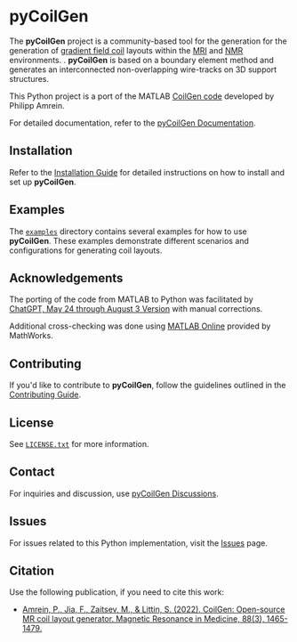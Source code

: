 # pyCoilGen

The **pyCoilGen** project is a community-based tool for the generation for the generation of [gradient field coil](https://mriquestions.com/gradient-coils.html) layouts within the
[MRI](https://en.wikipedia.org/wiki/Magnetic_resonance_imaging) and [NMR](https://en.wikipedia.org/wiki/Nuclear_magnetic_resonance) environments. . **pyCoilGen** is based on a boundary element method and generates an interconnected non-overlapping wire-tracks on 3D support structures. 

This Python project is a port of the MATLAB [CoilGen code](https://github.com/Philipp-MR/CoilGen) developed by Philipp Amrein. 

For detailed documentation, refer to the [pyCoilGen Documentation](docs/index.md).

## Installation

Refer to the [Installation Guide](https://github.com/kev-m/pyCoilGen/docs/installation.md) for detailed instructions on how to install and set up **pyCoilGen**.

## Examples

The [`examples`](https://github.com/kev-m/pyCoilGen/examples) directory contains several examples for how to use **pyCoilGen**. These examples demonstrate different scenarios and configurations for generating coil layouts.

## Acknowledgements

The porting of the code from MATLAB to Python was facilitated by [ChatGPT, May 24 through August 3 Version](https://chat.openai.com) with manual corrections. 

Additional cross-checking was done using [MATLAB Online](https://www.mathworks.com/products/matlab-online.html) provided by MathWorks.

## Contributing

If you'd like to contribute to **pyCoilGen**, follow the guidelines outlined in the [Contributing Guide](https://github.com/kev-m/pyCoilGen/docs/CONTRIBUTING.md).

## License

See [`LICENSE.txt`](https://github.com/kev-m/pyCoilGen/LICENSE.txt) for more information.

## Contact

For inquiries and discussion, use [pyCoilGen Discussions](https://github.com/kev-m/pyCoilGen/discussions).

## Issues

For issues related to this Python implementation, visit the [Issues](https://github.com/kev-m/pyCoilGen/issues) page.

## Citation

Use the following publication, if you need to cite this work:

- [Amrein, P., Jia, F., Zaitsev, M., & Littin, S. (2022). CoilGen: Open-source MR coil layout generator. Magnetic Resonance in Medicine, 88(3), 1465-1479.](https://onlinelibrary.wiley.com/doi/10.1002/mrm.29294)

